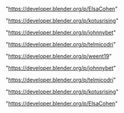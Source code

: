 "https://developer.blender.org/p/ElsaCohen"

"https://developer.blender.org/p/kotusrising"

"https://developer.blender.org/p/johnnybet"

"https://developer.blender.org/p/telmicodri"

"https://developer.blender.org/p/weent19"

 
"https://developer.blender.org/p/johnnybet"


"https://developer.blender.org/p/telmicodri"


"https://developer.blender.org/p/kotusrising"


"https://developer.blender.org/p/ElsaCohen"


 
